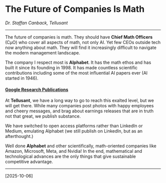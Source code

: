 # The Future of Companies Is Math
*Dr. Staffan Canback, Tellusant*

---
The future of companies is math. They should have **Chief Math Officers** (CμO) who cover all aspects of math, not only AI. Yet few CEOs outside tech now anything about math. They will find it increasingly difficult to navigate the modern management landscape.  

The company I respect most is **Alphabet**. It has the math ethos and has built it since its founding in 1998. It has made countless scientific contributions including some of the most influential AI papers ever (AI started in 1946).  

#### [Google Research Publications](https://research.google/pubs/)  

At **Tellusant**, we have a long way to go to reach this exalted level, but we will get there. While many companies post photos with happy employees and cheery messages, and brag about earnings releases that are in truth not that great, we publish substance.   

We have switched to open access platforms rather than LinkedIn or Medium, emulating Alphabet (we still publish on LinkedIn, but as an afterthought.)  

Well done **Alphabet** and other scientifically, math-oriented companies like Amazon, Microsoft, Meta, and Nvidia! In the end, mathematical and technological advances are the only things that give sustainable competitive advantage.  

---
[2025-10-06]
